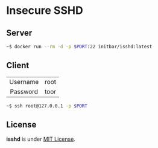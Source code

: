 # Insecure SSHD

## Server

```bash
~$ docker run --rm -d -p $PORT:22 initbar/isshd:latest
```

## Client

| | |
|:-:|:-:|
| Username | root |
| Password | toor |

```bash
~$ ssh root@127.0.0.1 -p $PORT
```

## License

**isshd** is under [MIT License](./LICENSE).
